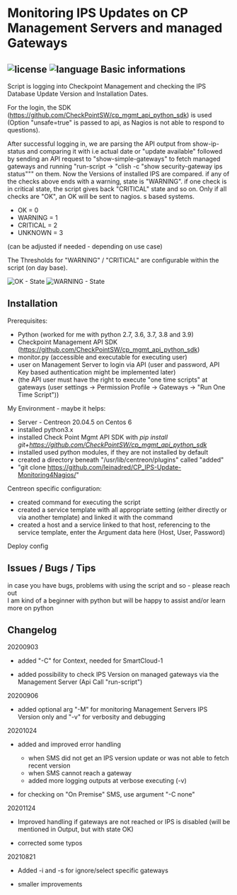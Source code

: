 Monitoring IPS Updates on CP Management Servers and managed Gateways
===========================================================================
![license](https://img.shields.io/github/license/leinadred/CP_IPS-Update-Monitoring4Nagios)	
![language](https://img.shields.io/github/languages/top/leinadred/CP_IPS-Update-Monitoring4Nagios)
Basic informations
---------------------

Script is logging into Checkpoint Management and checking the IPS Database Update Version and Installation Dates.

For the login, the SDK (<https://github.com/CheckPointSW/cp_mgmt_api_python_sdk>) is used (Option "unsafe=true" is passed to api, as Nagios is not able to respond to questions).

After successful logging in, we are parsing the API output from show-ip-status and comparing it with i.e actual date or "update available" followed by sending an API request to "show-simple-gateways" to fetch managed gateways and running "run-script -> "clish -c "show security-gateway ips status""" on them. Now the Versions of installed IPS are compared. if any of the checks above ends with a warning, state is "WARNING". if one check is in critical state, the script gives back "CRITICAL" state and so on. Only if all checks are "OK", an OK will be sent to nagios.
s based systems.

- OK = 0
- WARNING = 1
- CRITICAL = 2
- UNKNOWN = 3

(can be adjusted if needed - depending on use case)

The Thresholds for "WARNING" / "CRITICAL" are configurable within the script (on day base).

![OK - State](https://github.com/leinadred/CP_IPS-Update-Monitoring4Nagios/blob/master/ips_check_ok.png)
![WARNING - State](https://github.com/leinadred/CP_IPS-Update-Monitoring4Nagios/blob/master/ips_check_warn.png)

Installation
---------------------

Prerequisites:

- Python (worked for me with python 2.7, 3.6, 3.7, 3.8 and 3.9)
- Checkpoint Management API SDK (<https://github.com/CheckPointSW/cp_mgmt_api_python_sdk>)
- monitor.py (accessible and executable for executing user)
- user on Management Server to login via API (user and password, API Key based authentication might be implemented later)
- (the API user must have the right to execute "one time scripts" at gateways (user settings -> Permission Profile -> Gateways -> "Run One Time Script"))

My Environment - maybe it helps:

- Server - Centreon 20.04.5 on Centos 6
- installed python3.x
- installed Check Point Mgmt API SDK with *pip install git+<https://github.com/CheckPointSW/cp_mgmt_api_python_sdk>*
- installed used python modules, if they are not installed by default
- created a directory beneath "/usr/lib/centreon/plugins" called "added"
- "git clone <https://github.com/leinadred/CP_IPS-Update-Monitoring4Nagios/>"

Centreon specific configuration:

- created command for executing the script
- created a service template with all appropriate setting (either directly or via another template) and linked it with the command
- created a host and a service linked to that host, referencing to the service template, enter the Argument data here (Host, User, Password)

Deploy config

Issues / Bugs / Tips
----------------------

in case you have bugs, problems with using the script and so - please reach out  
I am kind of a beginner with python but will be happy to assist and/or learn more on python

Changelog
-------------

20200903

- added "-C" for Context, needed for SmartCloud-1

- added possibility to check IPS Version on managed gateways via the Management Server (Api Call "run-script")

20200906

- added optional arg "-M" for monitoring Management Servers IPS Version only and "-v" for verbosity and debugging

20201024

- added and improved error handling

  - when SMS did not get an IPS version update or was not able to fetch recent version
  - when SMS cannot reach a gateway
  - added more logging outputs at verbose executing (-v)

- for checking on "On Premise" SMS, use argument "-C none"

20201124

- Improved handling if gateways are not reached or IPS is disabled (will be mentioned in Output, but with state OK)

- corrected some typos

20210821

- Added -i and -s for ignore/select specific gateways

- smaller improvements 
